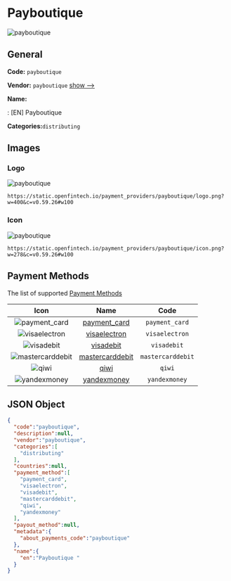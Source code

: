 
# Payboutique  
![payboutique](https://static.openfintech.io/payment_providers/payboutique/logo.png?w=400&c=v0.59.26#w100)  

## General 
 
**Code:** `payboutique` 
 
**Vendor:** `payboutique` [show -->](/vendors/payboutique/) 
 
**Name:** 
 
:	[EN] Payboutique  
 
**Categories:**`distributing` 
 

## Images 

### Logo 
 
![payboutique](https://static.openfintech.io/payment_providers/payboutique/logo.png?w=400&c=v0.59.26#w100)  

```
https://static.openfintech.io/payment_providers/payboutique/logo.png?w=400&c=v0.59.26#w100
```  

### Icon 
 
![payboutique](https://static.openfintech.io/payment_providers/payboutique/icon.png?w=278&c=v0.59.26#w100)  

```
https://static.openfintech.io/payment_providers/payboutique/icon.png?w=278&c=v0.59.26#w100
```  

## Payment Methods 
 
The list of supported [Payment Methods](/payment-methods/) 

|Icon|Name|Code| 
|:---:|:---:|:---:| 
|![payment_card](https://static.openfintech.io/payment_methods/payment_card/icon.svg?w=278&c=v0.59.26#w100) |[payment_card](/payment-methods/payment_card/)|`payment_card`| 
|![visaelectron](https://static.openfintech.io/payment_methods/visaelectron/icon.png?w=278&c=v0.59.26#w100) |[visaelectron](/payment-methods/visaelectron/)|`visaelectron`| 
|![visadebit](https://static.openfintech.io/payment_methods/visadebit/icon.png?w=278&c=v0.59.26#w100) |[visadebit](/payment-methods/visadebit/)|`visadebit`| 
|![mastercarddebit](https://static.openfintech.io/payment_methods/mastercarddebit/icon.png?w=278&c=v0.59.26#w100) |[mastercarddebit](/payment-methods/mastercarddebit/)|`mastercarddebit`| 
|![qiwi](https://static.openfintech.io/payment_methods/qiwi/icon.svg?w=278&c=v0.59.26#w100) |[qiwi](/payment-methods/qiwi/)|`qiwi`| 
|![yandexmoney](https://static.openfintech.io/payment_methods/yandexmoney/icon.svg?w=278&c=v0.59.26#w100) |[yandexmoney](/payment-methods/yandexmoney/)|`yandexmoney`| 
 

## JSON Object 

```json
{
  "code":"payboutique",
  "description":null,
  "vendor":"payboutique",
  "categories":[
    "distributing"
  ],
  "countries":null,
  "payment_method":[
    "payment_card",
    "visaelectron",
    "visadebit",
    "mastercarddebit",
    "qiwi",
    "yandexmoney"
  ],
  "payout_method":null,
  "metadata":{
    "about_payments_code":"payboutique"
  },
  "name":{
    "en":"Payboutique "
  }
}
```  
